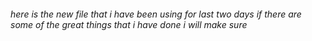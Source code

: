 
###### here is the new file that i have been using for last two days if there are some of the great things that i have done i will make sure


